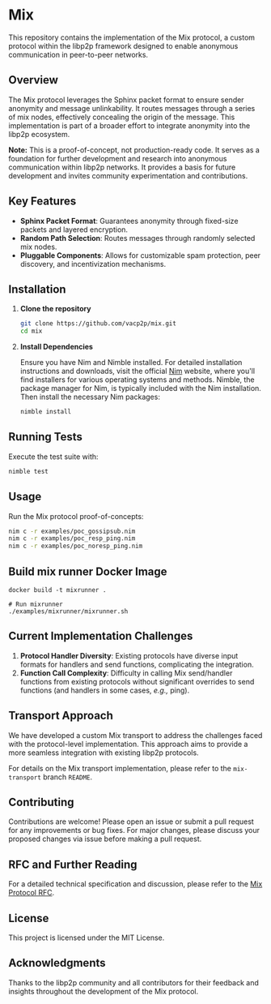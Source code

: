 # Mix

This repository contains the implementation of the Mix protocol, a custom protocol within the libp2p framework
designed to enable anonymous communication in peer-to-peer networks.

## Overview

The Mix protocol leverages the Sphinx packet format to ensure sender anonymity and message unlinkability.
It routes messages through a series of mix nodes, effectively concealing the origin of the message.
This implementation is part of a broader effort to integrate anonymity into the libp2p ecosystem.

**Note:** This is a proof-of-concept, not production-ready code.
It serves as a foundation for further development and research into anonymous communication within libp2p networks.
It provides a basis for future development and invites community experimentation and contributions.

## Key Features

- **Sphinx Packet Format**: Guarantees anonymity through fixed-size packets and layered encryption.
- **Random Path Selection**: Routes messages through randomly selected mix nodes.
- **Pluggable Components**: Allows for customizable spam protection, peer discovery, and incentivization mechanisms.

## Installation

1. **Clone the repository**

   ```bash
   git clone https://github.com/vacp2p/mix.git
   cd mix
   ```

2. **Install Dependencies**

   Ensure you have Nim and Nimble installed. For detailed installation instructions and downloads,
   visit the official [Nim](https://nim-lang.org) website, where you'll find installers for various operating systems and methods.
   Nimble, the package manager for Nim, is typically included with the Nim installation.
   Then install the necessary Nim packages:

   ```bash
   nimble install
   ```
   
## Running Tests

Execute the test suite with:

   ```bash
   nimble test
   ```

## Usage

Run the Mix protocol proof-of-concepts:

   ```bash
   nim c -r examples/poc_gossipsub.nim
   nim c -r examples/poc_resp_ping.nim
   nim c -r examples/poc_noresp_ping.nim
   ```

## Build mix runner Docker Image
```
docker build -t mixrunner .

# Run mixrunner
./examples/mixrunner/mixrunner.sh
```

## Current Implementation Challenges

1. **Protocol Handler Diversity**: Existing protocols have diverse input formats for handlers and send functions,
complicating the integration.
2. **Function Call Complexity**: Difficulty in calling Mix send/handler functions from existing protocols
without significant overrides to send functions (and handlers in some cases, *e.g.,* ping).

## Transport Approach

We have developed a custom Mix transport to address the challenges faced with the protocol-level implementation.
This approach aims to provide a more seamless integration with existing libp2p protocols.

For details on the Mix transport implementation, please refer to the `mix-transport` branch `README`.

## Contributing

Contributions are welcome! Please open an issue or submit a pull request for any improvements or bug fixes.
For major changes, please discuss your proposed changes via issue before making a pull request.

## RFC and Further Reading

For a detailed technical specification and discussion, please refer to the [Mix Protocol RFC](https://rfc.vac.dev/vac/raw/mix/).

## License

This project is licensed under the MIT License.

## Acknowledgments

Thanks to the libp2p community and all contributors for their feedback and insights throughout the development
of the Mix protocol.
